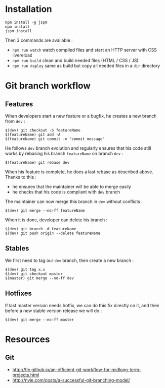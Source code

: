 # Installation

```
npm install -g jspm
npm install
jspm install
```

Then 3 commands are available :
- `npm run watch` watch compiled files and start an HTTP server with CSS livereload
- `npm run build` clean and build needed files (HTML / CSS / JS)
- `npm run deploy` same as build but copy all needed files in a `dir` directory

# Git branch workflow

## Features

When developers start a new feature or a bugfix, he creates a new branch from `dev` :

```
$(dev) git checkout -b featureName
$(featureName) git add -A
$(featureName) git commit -m "commit message"
```

He follows `dev` branch evolution and regularly ensures that his code still works by rebasing his branch `featureName` on branch `dev` :

```
$(featureName) git rebase dev
```

When his feature is complete, he does a last rebase as described above. Thanks to this :

- he ensures that the maintainer will be able to merge easily
- he checks that his code is compliant with `dev` branch

The maintainer can now merge this branch in `dev` without conflicts :

```
$(dev) git merge --no-ff featureName
```

When it is done, developer can delete his branch :

```
$(dev) git branch -d featureName
$(dev) git push origin --delete featureName
```

## Stables

We first need to tag our `dev` branch, then create a new branch :

```
$(dev) git tag x.x
$(dev) git checkout master
$(master) git merge --no-ff dev
```

## Hotfixes

If last master version needs hotfix, we can do this fix directly on it, and then before a new stable version release we will do :

```
$(dev) git merge --no-ff master
```

# Resources

## Git

- http://fle.github.io/an-efficient-git-workflow-for-midlong-term-projects.html
- http://nvie.com/posts/a-successful-git-branching-model/
